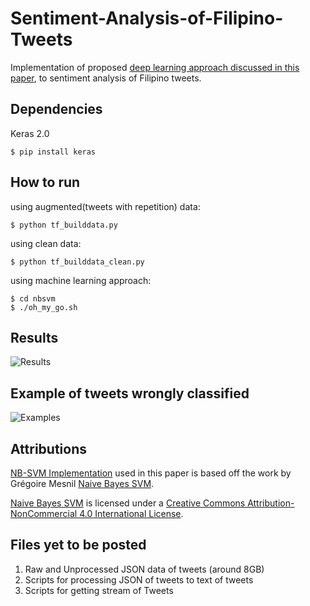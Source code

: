 # Sentiment-Analysis-of-Filipino-Tweets

Implementation of proposed [deep learning approach discussed in this paper](https://github.com/iamRusty/Sentiment-Analysis-of-Filipino-Tweets/blob/master/Sentiment%20Analysis%20of%20Filipino%20Tweets.pdf), to sentiment analysis of Filipino tweets.

## Dependencies
Keras 2.0

    $ pip install keras

## How to run
using augmented(tweets with repetition) data:

    $ python tf_builddata.py
    
using clean data:

    $ python tf_builddata_clean.py

using machine learning approach:

    $ cd nbsvm
    $ ./oh_my_go.sh

## Results
![Results](https://puu.sh/wfWdE/7b173f214e.PNG)

## Example of tweets wrongly classified
![Examples](https://puu.sh/wfWdN/85d06eb7f2.PNG)

## Attributions
[NB-SVM Implementation](https://github.com/iamRusty/Sentiment-Analysis-of-Filipino-Tweets/tree/master/nbsvm) used in this paper is based off the work by Grégoire Mesnil [Naive Bayes SVM](https://github.com/mesnilgr/nbsvm). 

[Naive Bayes SVM](https://github.com/mesnilgr/nbsvm) is licensed under a [Creative Commons Attribution-NonCommercial 4.0 International License](http://creativecommons.org/licenses/by-nc/4.0/).

## Files yet to be posted
1. Raw and Unprocessed JSON data of tweets (around 8GB)
2. Scripts for processing JSON of tweets to text of tweets
3. Scripts for getting stream of Tweets 
